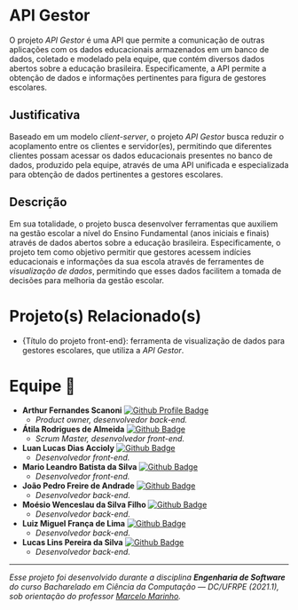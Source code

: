 # API Gestor

O projeto _API Gestor_ é uma API que permite a comunicação de outras aplicações com os dados educacionais armazenados em um banco de dados, coletado e modelado pela equipe, que contém diversos dados abertos sobre a educação brasileira. Especificamente, a API permite a obtenção de dados e informações pertinentes para figura de gestores escolares.

## Justificativa

Baseado em um modelo _client-server_, o projeto _API Gestor_ busca reduzir o acoplamento entre os clientes e servidor(es), permitindo que diferentes clientes possam acessar os dados educacionais presentes no banco de dados, produzido pela equipe, através de uma API unificada e especializada para obtenção de dados pertinentes a gestores escolares.

## Descrição

Em sua totalidade, o projeto busca desenvolver ferramentas que auxiliem na gestão escolar a nível do Ensino Fundamental (anos iniciais e finais) através de dados abertos sobre a educação brasileira. Especificamente, o projeto tem como objetivo permitir que gestores acessem indícies educacionais e informações da sua escola através de ferramentes de _visualização de dados_, permitindo que esses dados facilitem a tomada de decisões para melhoria da gestão escolar.

# Projeto(s) Relacionado(s)

- {Título do projeto front-end}: ferramenta de visualização de dados para gestores escolares, que utiliza a _API Gestor_.

# Equipe 💼

- **Arthur Fernandes Scanoni** [![Github Profile Badge](https://img.shields.io/badge/-Arthursca-100000?style=flat-square&logo=Github&logoColor=white)](https://github.com/Arthursca)
  - _Product owner, desenvolvedor back-end._
- **Átila Rodrigues de Almeida** [![Github Badge](https://img.shields.io/badge/-atilara-100000?style=flat-square&logo=Github&logoColor=white)](https://github.com/atilara)
  - _Scrum Master, desenvolvedor front-end._
- **Luan Lucas Dias Accioly** [![Github Badge](https://img.shields.io/badge/-LuanAccioly-100000?style=flat-square&logo=Github&logoColor=white)](https://github.com/LuanAccioly)
  - _Desenvolvedor front-end._
- **Mario Leandro Batista da Silva** [![Github Badge](https://img.shields.io/badge/-MarioLeandro-100000?style=flat-square&logo=Github&logoColor=white)](https://github.com/MarioLeandro)
  - _Desenvolvedor front-end._
- **João Pedro Freire de Andrade** [![Github Badge](https://img.shields.io/badge/-mrjohnnus-100000?style=flat-square&logo=Github&logoColor=white)](https://github.com/mrjohnnus)
  - _Desenvolvedor back-end._
- **Moésio Wenceslau da Silva Filho** [![Github Badge](https://img.shields.io/badge/-moesio--f-100000?style=flat-square&logo=Github&logoColor=white)](https://github.com/moesio-f)
  - _Desenvolvedor back-end._
- **Luiz Miguel França de Lima** [![Github Badge](https://img.shields.io/badge/-LuizMFL-100000?style=flat-square&logo=Github&logoColor=white)](https://github.com/LuizMFL)
  - _Desenvolvedor back-end._
- **Lucas Lins Pereira da Silva** [![Github Badge](https://img.shields.io/badge/-lucas--lins-100000?style=flat-square&logo=Github&logoColor=white)](https://github.com/lucas-lins)
  - _Desenvolvedor back-end._

---

_Esse projeto foi desenvolvido durante a disciplina **Engenharia de Software** do curso Bacharelado em Ciência da Computação — DC/UFRPE (2021.1), sob orientação do professor [Marcelo Marinho](https://github.com/marcelomarinho)._
